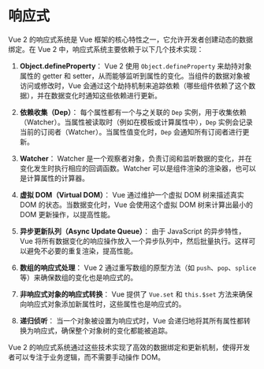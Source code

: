 # 响应式
Vue 2 的响应式系统是 Vue 框架的核心特性之一，它允许开发者创建动态的数据绑定。在 Vue 2 中，响应式系统主要依赖于以下几个技术实现：

1. **Object.defineProperty**：
   Vue 2 使用 `Object.defineProperty` 来劫持对象属性的 getter 和 setter，从而能够监听到属性的变化。当组件的数据对象被访问或修改时，Vue 会通过这个劫持机制来追踪依赖（哪些组件依赖了这个数据），并在数据变化时通知这些依赖进行更新。

2. **依赖收集（Dep）**：
   每个属性都有一个与之关联的 `Dep` 实例，用于收集依赖（Watcher）。当属性被读取时（例如在模板或计算属性中），`Dep` 实例会记录当前的订阅者（Watcher）。当属性值变化时，`Dep` 会通知所有订阅者进行更新。

3. **Watcher**：
   Watcher 是一个观察者对象，负责订阅和监听数据的变化，并在变化发生时执行相应的回调函数。Watcher 可以是组件渲染的渲染器，也可以是计算属性的计算器。

4. **虚拟 DOM（Virtual DOM）**：
   Vue 通过维护一个虚拟 DOM 树来描述真实 DOM 的状态。当数据变化时，Vue 会使用这个虚拟 DOM 树来计算出最小的 DOM 更新操作，以提高性能。

5. **异步更新队列（Async Update Queue）**：
   由于 JavaScript 的异步特性，Vue 将所有数据变化的响应操作放入一个异步队列中，然后批量执行。这样可以避免不必要的重复渲染，提高性能。

6. **数组的响应式处理**：
   Vue 2 通过重写数组的原型方法（如 `push`、`pop`、`splice` 等）来确保数组的变化也是响应式的。

7. **非响应式对象的响应式转换**：
   Vue 提供了 `Vue.set` 和 `this.$set` 方法来确保向响应式对象添加新属性时，这些属性也是响应式的。

8. **递归侦听**：
   当一个对象被设置为响应式时，Vue 会递归地将其所有属性都转换为响应式，确保整个对象树的变化都能被追踪。

Vue 2 的响应式系统通过这些技术实现了高效的数据绑定和更新机制，使得开发者可以专注于业务逻辑，而不需要手动操作 DOM。


